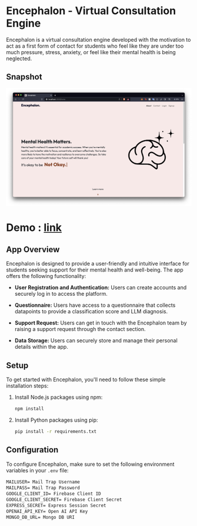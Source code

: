 # Encephalon - Virtual Consultation Engine

Encephalon is a virtual consultation engine developed with the motivation to act as a first form of contact for students who feel like they are under too much pressure, stress, anxiety, or feel like their mental health is being neglected.

## Snapshot

![Encephalon Homepage](./public/assets/img/homepage.png)

# Demo : [link](https://www.youtube.com/watch?v=zSmOumSFdG8)

## App Overview

Encephalon is designed to provide a user-friendly and intuitive interface for students seeking support for their mental health and well-being. The app offers the following functionality:

- **User Registration and Authentication:** Users can create accounts and securely log in to access the platform.

- **Questionnaire:** Users have access to a questionnaire that collects datapoints to provide a classification score and LLM diagnosis.

- **Support Request:** Users can get in touch with the Encephalon team by raising a support request through the contact section.

- **Data Storage:** Users can securely store and manage their personal details within the app.

## Setup

To get started with Encephalon, you'll need to follow these simple installation steps:

1. Install Node.js packages using npm:
   ```bash
   npm install

2. Install Python packages using pip:
   ```bash
   pip install -r requirements.txt

## Configuration

To configure Encephalon, make sure to set the following environment variables in your `.env` file:

```env
MAILUSER= Mail Trap Username
MAILPASS= Mail Trap Password
GOOGLE_CLIENT_ID= Firebase Client ID
GOOGLE_CLIENT_SECRET= Firebase Client Secret
EXPRESS_SECRET= Express Session Secret
OPENAI_API_KEY= Open AI API Key
MONGO_DB_URL= Mongo DB URI
